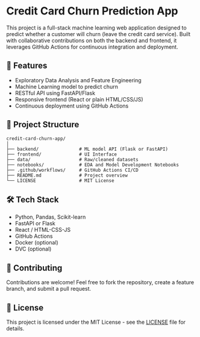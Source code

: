 # Credit Card Churn Prediction App

This project is a full-stack machine learning web application designed to predict whether a customer will churn (leave the credit card service). Built with collaborative contributions on both the backend and frontend, it leverages GitHub Actions for continuous integration and deployment.

## 🚀 Features
- Exploratory Data Analysis and Feature Engineering
- Machine Learning model to predict churn
- RESTful API using FastAPI/Flask
- Responsive frontend (React or plain HTML/CSS/JS)
- Continuous deployment using GitHub Actions

## 📁 Project Structure
```
credit-card-churn-app/
│
├── backend/               # ML model API (Flask or FastAPI)
├── frontend/              # UI Interface
├── data/                  # Raw/cleaned datasets
├── notebooks/             # EDA and Model Development Notebooks
├── .github/workflows/     # GitHub Actions CI/CD
├── README.md              # Project overview
└── LICENSE                # MIT License
```

## 🛠 Tech Stack
- Python, Pandas, Scikit-learn
- FastAPI or Flask
- React / HTML-CSS-JS
- GitHub Actions
- Docker (optional)
- DVC (optional)

## 🤝 Contributing
Contributions are welcome! Feel free to fork the repository, create a feature branch, and submit a pull request.

## 📄 License
This project is licensed under the MIT License - see the [LICENSE](LICENSE) file for details.
